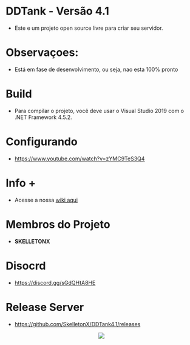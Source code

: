 # DDTank - Versão 4.1

- Este e um projeto open source livre para criar seu servidor.

# Observaçoes:
- Está em fase de desenvolvimento, ou seja, nao esta 100% pronto

# Build
- Para compilar o projeto, você deve usar o Visual Studio 2019 com o .NET Framework 4.5.2.

# Configurando
- https://www.youtube.com/watch?v=zYMC9TeS3Q4

# Info + 
- Acesse a nossa [wiki aqui](https://github.com/SkelletonX/DDTank4.1/wiki)

# Membros do Projeto
- **SKELLETONX**

# Disocrd
- https://discord.gg/sGdQHtA8HE

# Release Server
- https://github.com/SkelletonX/DDTank4.1/releases

<p align="center">
  <img src="https://i.imgur.com/JQ8Ssdb.jpg"/>
  </p>
